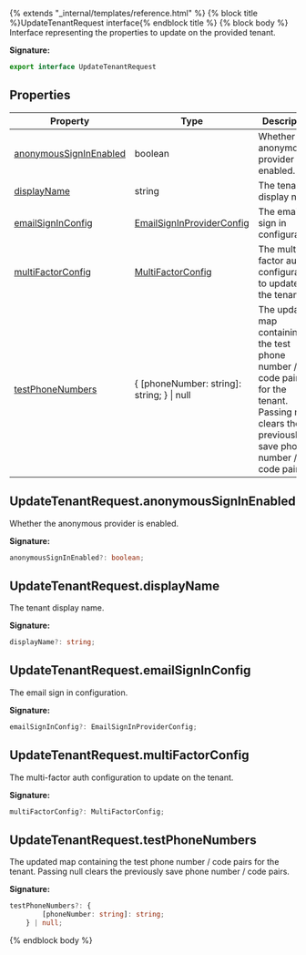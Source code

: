 {% extends "_internal/templates/reference.html" %}
{% block title %}UpdateTenantRequest interface{% endblock title %}
{% block body %}
Interface representing the properties to update on the provided tenant.

<b>Signature:</b>

```typescript
export interface UpdateTenantRequest 
```

## Properties

|  Property | Type | Description |
|  --- | --- | --- |
|  [anonymousSignInEnabled](./firebase-admin.auth.updatetenantrequest.md#updatetenantrequestanonymoussigninenabled) | boolean | Whether the anonymous provider is enabled. |
|  [displayName](./firebase-admin.auth.updatetenantrequest.md#updatetenantrequestdisplayname) | string | The tenant display name. |
|  [emailSignInConfig](./firebase-admin.auth.updatetenantrequest.md#updatetenantrequestemailsigninconfig) | [EmailSignInProviderConfig](./firebase-admin.auth.emailsigninproviderconfig.md#emailsigninproviderconfig_interface) | The email sign in configuration. |
|  [multiFactorConfig](./firebase-admin.auth.updatetenantrequest.md#updatetenantrequestmultifactorconfig) | [MultiFactorConfig](./firebase-admin.auth.multifactorconfig.md#multifactorconfig_interface) | The multi-factor auth configuration to update on the tenant. |
|  [testPhoneNumbers](./firebase-admin.auth.updatetenantrequest.md#updatetenantrequesttestphonenumbers) | { \[phoneNumber: string\]: string; } \| null | The updated map containing the test phone number / code pairs for the tenant. Passing null clears the previously save phone number / code pairs. |

## UpdateTenantRequest.anonymousSignInEnabled

Whether the anonymous provider is enabled.

<b>Signature:</b>

```typescript
anonymousSignInEnabled?: boolean;
```

## UpdateTenantRequest.displayName

The tenant display name.

<b>Signature:</b>

```typescript
displayName?: string;
```

## UpdateTenantRequest.emailSignInConfig

The email sign in configuration.

<b>Signature:</b>

```typescript
emailSignInConfig?: EmailSignInProviderConfig;
```

## UpdateTenantRequest.multiFactorConfig

The multi-factor auth configuration to update on the tenant.

<b>Signature:</b>

```typescript
multiFactorConfig?: MultiFactorConfig;
```

## UpdateTenantRequest.testPhoneNumbers

The updated map containing the test phone number / code pairs for the tenant. Passing null clears the previously save phone number / code pairs.

<b>Signature:</b>

```typescript
testPhoneNumbers?: {
        [phoneNumber: string]: string;
    } | null;
```
{% endblock body %}
